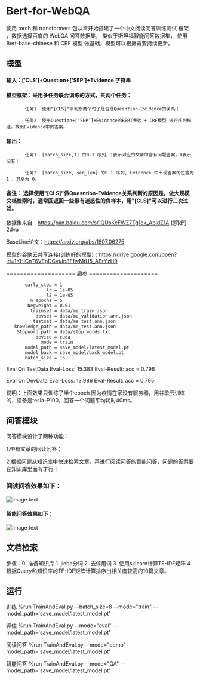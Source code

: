 # Bert-for-WebQA
使用 torch 和 transformers 包从零开始搭建了一个中文阅读问答训练测试
框架 ，数据选择百度的 WebQA 问答数据集， 类似于斯坦福智能问答数据集，
使用 Bert-base-chinese 和 CRF 模型 做基础，模型可以根据需要持续更新。

## 模型

#### 输入：[‘CLS’]+Question+[‘SEP’]+Evidence 字符串

#### 模型框架：采用多任务联合训练的方式，共两个任务：

           任务1. 使用"[CLS]"来判断两个句子是否是Quesntion-Evidence的关系；

           任务2. 使用Question+[‘SEP’]+Evidence的BERT表达 + CRF模型 进行序列标注，找出Evidence中的答案。

#### 输出：

           任务1. [batch_size,1] 的0-1 序列，1表示对应的文章中含有问题答案，0表示没有；
           
           任务2. [batch_size, seq_len] 的0-1 序列, Evidence 中出现答案的位置为 1 ，其余为 0。

#### 备注： 选择使用"[CLS]"做Quesntion-Evidence关系判断的原因是，做大规模文档检索时，通常回返回一些带有迷惑性的负样本，用"[CLS]"可以进行二次过滤。

数据集来自：https://pan.baidu.com/s/1QUsKcFWZ7Tg1dk_AbldZ1A 提取码：2dva

BaseLine论文：https://arxiv.org/abs/1607.06275

模型的谷歌云共享连接(训练好的模型)：https://drive.google.com/open?id=1KHlCnT6VEpDCvtJp8FfwMtU5_ABrYzH9

==================== 超参 ====================

           early_stop = 1
                   lr = 1e-05
                   l2 = 1e-05
             n_epochs = 5
            Negweight = 0.01
             trainset = data/me_train.json
               devset = data/me_validation.ann.json
              testset = data/me_test.ann.json
       knowledge_path = data/me_test.ann.json
        Stopword_path = data/stop_words.txt
               device = cuda
                 mode = train
           model_path = save_model/latest_model.pt
           model_back = save_model/back_model.pt
           batch_size = 16
           

Eval On TestData   Eval-Loss: 15.383  Eval-Result: acc = 0.796

Eval On DevData    Eval-Loss: 13.986  Eval-Result: acc = 0.795

说明：上面效果只训练了半个epoch 因为疫情在家没有服务器，用谷歌云训练的，设备是tesla-P100，回答一个问题平均耗时40ms。

## 问答模块

问答模块设计了两种功能：

1.带有文章的阅读问答；

2.根据问题从知识库中快速检索文章，再进行阅读问答的智能问答，问题的答案要在知识库里面有才行！

### 阅读问答效果如下：


![image text](https://github.com/Hanlard/Bert-for-WebQA/blob/master/%E9%97%AE%E7%AD%94%E6%88%AA%E5%B1%8F/%E9%98%85%E8%AF%BB%E9%97%AE%E7%AD%94.jpg)

#### 智能问答效果如下：


![image text](https://github.com/Hanlard/Bert-for-WebQA/blob/master/%E9%97%AE%E7%AD%94%E6%88%AA%E5%B1%8F/%E6%99%BA%E8%83%BD%E9%97%AE%E7%AD%94.png)

## 文档检索

步骤：0. 准备知识库 1. jieba分词 2. 去停用词 3. 使用sklearn计算TF-IDF矩阵 4.根据Query和知识库的TF-IDF矩阵计算排序出相关度较高的10篇文章。

## 运行

训练 %run TrainAndEval.py --batch_size=8 --mode="train" --model_path='save_model/latest_model.pt'

评估 %run TrainAndEval.py --mode="eval" --model_path='save_model/latest_model.pt'

阅读问答 %run TrainAndEval.py  --mode="demo" --model_path='save_model/latest_model.pt'

智能问答 %run TrainAndEval.py  --mode="QA" --model_path='save_model/latest_model.pt'

